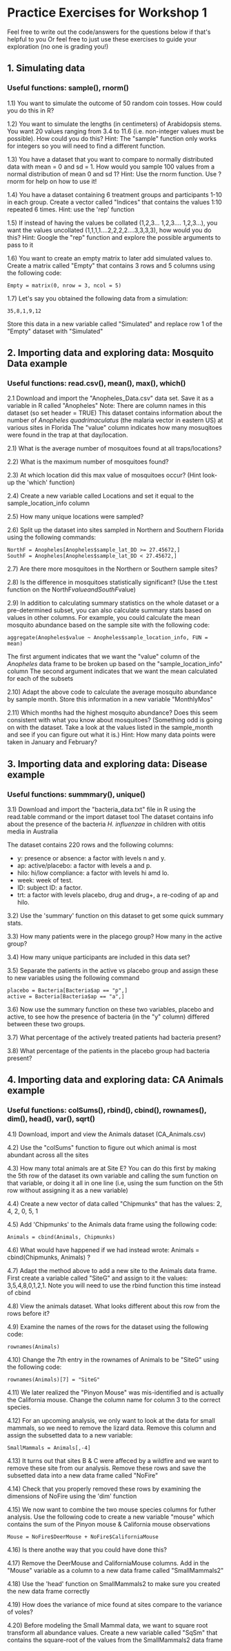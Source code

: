 # Practice Exercises for Workshop 1 #

Feel free to write out the code/answers for the questions below if that's helpful to you
Or feel free to just use these exercises to guide your exploration (no one is grading you!)

## 1. Simulating data ##
### Useful functions: sample(), rnorm() 

1.1) You want to simulate the outcome of 50 random coin tosses. How could you do this in R?


1.2) You want to simulate the lengths (in centimeters) of Arabidopsis stems. 
You want 20 values ranging from 3.4 to 11.6 (i.e. non-integer values must be possible). 
How could you do this?
Hint: The "sample" function only works for integers so you will need to find a different function.


1.3) You have a dataset that you want to compare to normally distributed data with mean = 0 and sd = 1. 
How would you sample 100 values from a normal distribution of mean 0 and sd 1?
Hint: Use the rnorm function. Use ?rnorm for help on how to use it!


1.4) You have a dataset containing 6 treatment groups and participants 1-10 in each group. 
Create a vector called "Indices" that contains the values 1:10 repeated 6 times. Hint: use the 'rep' function


1.5) If instead of having the values be collated (1,2,3... 1,2,3.... 1,2,3...), 
you want the values uncollated (1,1,1,1....2,2,2,2....3,3,3,3), how would you do this?
Hint: Google the "rep" function and explore the possible arguments to pass to it

1.6) You want to create an empty matrix to later add simulated values to.
Create a matrix called "Empty" that contains 3 rows and 5 columns using the following code:
```
Empty = matrix(0, nrow = 3, ncol = 5)
```

1.7) Let's say you obtained the following data from a simulation:
```
35,8,1,9,12
```
Store this data in a new variable called "Simulated" and replace row 1 of the "Empty" dataset with "Simulated"


## 2. Importing data and exploring data: Mosquito Data example ##

### Useful functions: read.csv(), mean(), max(), which() ###

2.1 Download and import the "Anopheles_Data.csv" data set. Save it as a variable in R called "Anopheles"
Note: There are column names in this dataset (so set header = TRUE)
This dataset contains information about the number of *Anopheles quadrimaculatus* (the malaria vector in eastern US) at various sites in Florida
The "value" column indicates how many mosuqitoes were found in the trap at that day/location.

2.1) What is the average number of mosquitoes found at all traps/locations?

2.2) What is the maximum number of mosquitoes found? 

2.3) At which location did this max value of mosquitoes occur? (Hint look-up the 'which' function)

2.4) Create a new variable called Locations and set it equal to the sample_location_info column

2.5) How many unique locations were sampled?

2.6) Split up the dataset into sites sampled in Northern and Southern Florida using the following commands:
```
NorthF = Anopheles[Anopheles$sample_lat_DD >= 27.45672,]
SouthF = Anopheles[Anopheles$sample_lat_DD < 27.45672,]
```

2.7) Are there more mosquitoes in the Northern or Southern sample sites?

2.8) Is the difference in mosquitoes statistically significant? (Use the t.test function on the NorthF$value and SouthF$value)

2.9) In addition to calculating summary statistics on the whole dataset or a pre-determined subset, you can also calculate summary stats based on values in other columns. 
For example, you could calculate the mean mosquito abundance based on the sample site with the following code:
```
aggregate(Anopheles$value ~ Anopheles$sample_location_info, FUN = mean)
```
The first argument indicates that we want the "value" column of the *Anopheles* data frame to be broken up based on the "sample_location_info" column
The second argument indicates that we want the mean calculated for each of the subsets

2.10) Adapt the above code to calculate the average mosquito abundance by sample month.
Store this information in a new variable "MonthlyMos"

2.11) Which months had the highest mosquito abundance? Does this seem consistent with what you know about mosquitoes?
(Something odd is going on with the dataset. Take a look at the values listed in the sample_month and see if you can figure out what it is.)
Hint: How many data points were taken in January and February?


## 3. Importing data and exploring data: Disease example ##
### Useful functions: summmary(), unique() ###

3.1) Download and import the "bacteria_data.txt" file in R using the read.table command or the import dataset tool
The dataset contains info about the presence of the bacteria *H. influenzae* in children with otitis media in Australia

The dataset contains 220 rows and the following columns:
- y: presence or absence: a factor with levels n and y.
- ap: active/placebo: a factor with levels a and p.
- hilo: hi/low compliance: a factor with levels hi amd lo.
- week: week of test.
- ID: subject ID: a factor.
- trt: a factor with levels placebo, drug and drug+, a re-coding of ap and hilo.

3.2) Use the 'summary' function on this dataset to get some quick summary stats.

3.3) How many patients were in the placego group? How many in the active group?

3.4) How many unique participants are included in this data set?

3.5) Separate the patients in the active vs placebo group and assign these to new variables using the following command 
```
placebo = Bacteria[Bacteria$ap == "p",]
active = Bacteria[Bacteria$ap == "a",]
```

3.6) Now use the summary function on these two variables, placebo and active, to see how the presence of bacteria (in the "y" column) differed between these two groups.

3.7) What percentage of the actively treated patients had bacteria present?

3.8) What percentage of the patients in the placebo group had bacteria present?


## 4. Importing data and exploring data: CA Animals example ##
### Useful functions: colSums(), rbind(), cbind(), rownames(), dim(), head(), var(), sqrt() ###

4.1) Download, import and view the Animals dataset (CA_Animals.csv)

4.2) Use the "colSums" function to figure out which animal is most abundant across all the sites

4.3) How many total animals are at Site E? You can do this first by making the 5th row of the dataset its own variable and calling the sum function on that variable, or doing it all in one line (i.e, using the sum function on the 5th row without assigning it as a new variable)

4.4) Create a new vector of data called "Chipmunks" that has the values: 2, 4, 2, 0, 5, 1

4.5) Add 'Chipmunks' to the Animals data frame using the following code:
```
Animals = cbind(Animals, Chipmunks) 
```

4.6) What would have happened if we had instead wrote: Animals = cbind(Chipmunks, Animals) ? 

4.7) Adapt the method above to add a new site to the Animals data frame.
First create a variable called "SiteG" and assign to it the values: 3,5,4,8,0,1,2,1.
Note you will need to use the rbind function this time instead of cbind

4.8) View the animals dataset. What looks different about this row from the rows before it?

4.9) Examine the names of the rows for the dataset using the following code:
```
rownames(Animals) 
```

4.10) Change the 7th entry in the rownames of Animals to be "SiteG" using the following code:
```
rownames(Animals)[7] = "SiteG"
```

4.11) We later realized the "Pinyon Mouse" was mis-identified and is actually the California mouse.
Change the column name for column 3 to the correct species.

4.12) For an upcoming analysis, we only want to look at the data for small mammals, so we need to remove the lizard data.
Remove this column and assign the subsetted data to a new variable:

```
SmallMammals = Animals[,-4]
```

4.13) It turns out that sites B & C were affeced by a wildfire and we want to remove these site from our analysis.
Remove these rows and save the subsetted data into a new data frame called "NoFire"

4.14) Check that you properly removed these rows by examining the dimensions of NoFire using the 'dim' function

4.15) We now want to combine the two mouse species columns for futher analysis. 
Use the following code to create a new variable "mouse" which contains the sum of the Pinyon mouse & California mouse observations

```
Mouse = NoFire$DeerMouse + NoFire$CaliforniaMouse
```

4.16) Is there anothe way that you could have done this?

4.17) Remove the DeerMouse and CaliforniaMouse columns. Add in the "Mouse" variable as a column to a new data frame called "SmallMammals2"

4.18) Use the 'head' function on SmallMammals2 to make sure you created the new data frame correctly

4.19) How does the variance of mice found at sites compare to the variance of voles?

4.20) Before modeling the Small Mammal data, we want to square root transform all abundance values.
Create a new variable called "SqSm" that contains the square-root of the values from the SmallMammals2 data frame


